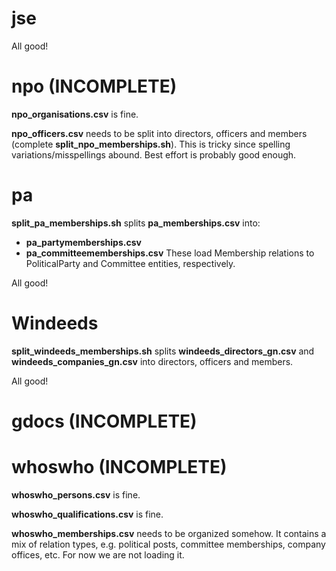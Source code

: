 # jse

All good!


# npo (INCOMPLETE)

**npo_organisations.csv** is fine.

**npo_officers.csv** needs to be split into directors, officers and members (complete **split_npo_memberships.sh**). This is tricky since spelling variations/misspellings abound. Best effort is probably good enough.


# pa

**split_pa_memberships.sh** splits **pa_memberships.csv** into:
* **pa_partymemberships.csv**
* **pa_committeememberships.csv**
These load Membership relations to PoliticalParty and Committee entities, respectively.

All good!


# Windeeds

**split_windeeds_memberships.sh** splits **windeeds_directors_gn.csv** and **windeeds_companies_gn.csv** into directors, officers and members.

All good!


# gdocs (INCOMPLETE)


# whoswho (INCOMPLETE)

**whoswho_persons.csv** is fine.

**whoswho_qualifications.csv** is fine.

**whoswho_memberships.csv** needs to be organized somehow. It contains a mix of relation types, e.g. political posts, committee memberships, company offices, etc. For now we are not loading it.
